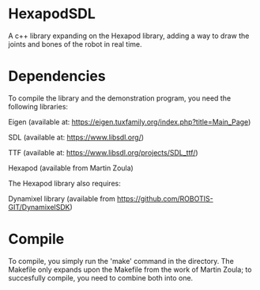 # HexapodSDL
A c++ library expanding on the Hexapod library, adding a way to draw the joints and bones of the robot in real time.
# Dependencies
To compile the library and the demonstration program, you need the following libraries:

Eigen (available at: https://eigen.tuxfamily.org/index.php?title=Main_Page)

SDL (available at: https://www.libsdl.org/)

TTF (available at: https://www.libsdl.org/projects/SDL_ttf/)

Hexapod (available from Martin Zoula)


The Hexapod library also requires:

Dynamixel library (available from https://github.com/ROBOTIS-GIT/DynamixelSDK)
# Compile
To compile, you simply run the 'make' command in the directory.
The Makefile only expands upon the Makefile from the work of Martin Zoula; to succesfully compile, you need to combine both into one.

